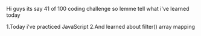 Hi guys its say 41 of 100 coding challenge so lemme tell what i've learned today

1.Today i've practiced JavaScript
2.And learned about filter() array mapping

